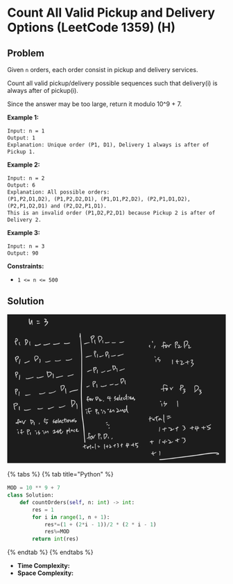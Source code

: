 # Count All Valid Pickup and Delivery Options (LeetCode 1359) (H)



## Problem

&#x20;

Given `n` orders, each order consist in pickup and delivery services.&#x20;

Count all valid pickup/delivery possible sequences such that delivery(i) is always after of pickup(i).&#x20;

Since the answer may be too large, return it modulo 10^9 + 7.

&#x20;

**Example 1:**

```
Input: n = 1
Output: 1
Explanation: Unique order (P1, D1), Delivery 1 always is after of Pickup 1.
```

**Example 2:**

```
Input: n = 2
Output: 6
Explanation: All possible orders: 
(P1,P2,D1,D2), (P1,P2,D2,D1), (P1,D1,P2,D2), (P2,P1,D1,D2), (P2,P1,D2,D1) and (P2,D2,P1,D1).
This is an invalid order (P1,D2,P2,D1) because Pickup 2 is after of Delivery 2.
```

**Example 3:**

```
Input: n = 3
Output: 90
```

&#x20;

**Constraints:**

* `1 <= n <= 500`

## Solution

![](<../../.gitbook/assets/Screen Shot 2021-10-17 at 9.20.23 PM.png>)



{% tabs %}
{% tab title="Python" %}
```python
MOD = 10 ** 9 + 7
class Solution:
    def countOrders(self, n: int) -> int:
        res = 1
        for i in range(1, n + 1):
            res*=(1 + (2*i - 1))/2 * (2 * i - 1)
            res%=MOD
        return int(res)
```
{% endtab %}
{% endtabs %}

* **Time Complexity:**&#x20;
* **Space Complexity:**
